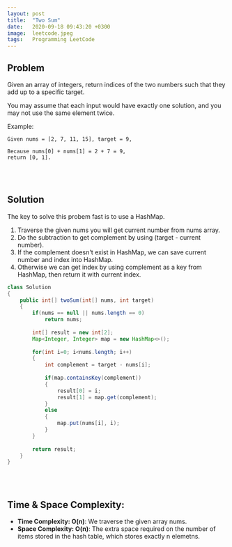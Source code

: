 ```yaml
---
layout: post
title:  "Two Sum"
date:   2020-09-18 09:43:20 +0300
image:  leetcode.jpeg
tags:   Programming LeetCode
---
```


## Problem

Given an array of integers, return indices of the two numbers such that they add up to a specific target.

You may assume that each input would have exactly one solution, and you may not use the same element twice.

Example:

```
Given nums = [2, 7, 11, 15], target = 9,

Because nums[0] + nums[1] = 2 + 7 = 9,
return [0, 1].
```
<!-- Line breaks -->
<br />
<br />

## Solution

The key to solve this probem fast is to use a HashMap.

1. Traverse the given nums you will get current number from nums array. 
2. Do the subtraction to get complement by using (target - current number).
3. If the complement doesn't exist in HashMap, we can save current number and index into HashMap.
4. Otherwise we can get index by using complement as a key from HashMap, then return it with current index. 

```java
class Solution 
{
    public int[] twoSum(int[] nums, int target) 
    {   
        if(nums == null || nums.length == 0)
            return nums;
        
        int[] result = new int[2];
        Map<Integer, Integer> map = new HashMap<>();
        
        for(int i=0; i<nums.length; i++)
        {
            int complement = target - nums[i];
           
            if(map.containsKey(complement))
            {
                result[0] = i;
                result[1] = map.get(complement);
            }    
            else
            {
                map.put(nums[i], i);
            }
        }
        
        return result;
    }
}
```
<!-- Line breaks -->
<br />
<br />

## Time & Space Complexity:

* **Time Complexity: O(n)**: We traverse the given array nums.
* **Space Complexity: O(n)**: The extra space required on the number of items stored in the hash table, which stores exactly n elemetns.